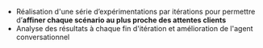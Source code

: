  - Réalisation d'une série d’expérimentations par itérations pour permettre d’**affiner chaque scénario au plus proche des attentes clients**
 - Analyse des résultats à chaque fin d'itération et amélioration de l'agent conversationnel